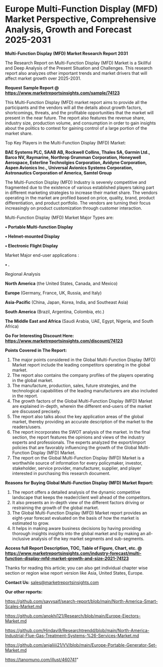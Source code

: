 # Europe Multi-Function Display (MFD) Market Perspective, Comprehensive Analysis, Growth and Forecast 2025-2031

<strong>Multi-Function Display (MFD) Market Research Report 2031</strong>

The Research Report on Multi-Function Display (MFD) Market is a Skillful and Deep Analysis of the Present Situation and Challenges. This research report also analyzes other important trends and market drivers that will affect market growth over 2025-2031.

<strong>Request Sample Report @ <a href=https://www.marketreportsinsights.com/sample/74123>https://www.marketreportsinsights.com/sample/74123</a></strong>

This Multi-Function Display (MFD) market report aims to provide all the participants and the vendors will all the details about growth factors, shortcomings, threats, and the profitable opportunities that the market will present in the near future. The report also features the revenue share, industry size, production volume, and consumption in order to gain insights about the politics to contest for gaining control of a large portion of the market share.

Top Key Players in the Multi-Function Display (MFD) Market:

<strong>BAE Systems PLC, SAAB AB, Rockwell Collins, Thales SA, Garmin Ltd., Barco NV, Raymarine, Northrop Grumman Corporation, Honeywell Aerospace, Esterline Technolgies Corporation, Avidyne Corporation, Aspen Avionics Inc., Universal Avionics Systems Corporation, Astronautics Corporation of America, Samtel Group</strong>

The Multi-Function Display (MFD) Industry is severely competitive and fragmented due to the existence of various established players taking part in different marketing strategies to increase their market share. The vendors operating in the market are profiled based on price, quality, brand, product differentiation, and product portfolio. The vendors are turning their focus increasingly on product customization through customer interaction.

Multi-Function Display (MFD) Market Major Types are:

<strong>• Portable Multi-function Display

• Helmet-mounted Display

• Electronic Flight Display</strong>

Market Major end-user applications :

<strong>• .</strong>

Regional Analysis

</u><strong><b>North America</b></strong> (the United States, Canada, and Mexico)

<strong><b>Europe </b></strong>(Germany, France, UK, Russia, and Italy)

<strong><b>Asia-Pacific</b></strong> (China, Japan, Korea, India, and Southeast Asia)

<strong><b>South America</b></strong> (Brazil, Argentina, Colombia, etc.)

<strong><b>The Middle East and Africa</b></strong> (Saudi Arabia, UAE, Egypt, Nigeria, and South Africa)

<strong>Go For Interesting Discount Here: <a href=https://www.marketreportsinsights.com/discount/74123>https://www.marketreportsinsights.com/discount/74123</a></strong>

<strong>Points Covered in The Report:</strong>
<ol>
  <li>The major points considered in the Global Multi-Function Display (MFD) Market report include the leading competitors operating in the global market.</li>
  <li>The report also contains the company profiles of the players operating in the global market.</li>
  <li>The manufacture, production, sales, future strategies, and the technological capabilities of the leading manufacturers are also included in the report.</li>
  <li>The growth factors of the Global Multi-Function Display (MFD) Market are explained in-depth, wherein the different end-users of the market are discussed precisely.</li>
  <li>The report also talks about the key application areas of the global market, thereby providing an accurate description of the market to the readers/users.</li>
  <li>The report incorporates the SWOT analysis of the market. In the final section, the report features the opinions and views of the industry experts and professionals. The experts analyzed the export/import policies that are favorably influencing the growth of the Global Multi-Function Display (MFD) Market.</li>
  <li>The report on the Global Multi-Function Display (MFD) Market is a worthwhile source of information for every policymaker, investor, stakeholder, service provider, manufacturer, supplier, and player interested in purchasing this research document.</li>
</ol>
<strong>Reasons for Buying Global Multi-Function Display (MFD) Market Report:</strong>

<ol>
  <li>The report offers a detailed analysis of the dynamic competitive landscape that keeps the reader/client well ahead of the competitors.</li>
  <li>It also presents an in-depth view of the different factors driving or restraining the growth of the global market.</li>
  <li>The Global Multi-Function Display (MFD) Market report provides an eight-year forecast evaluated on the basis of how the market is estimated to grow.</li>
  <li>It helps in making aware business decisions by having providing thorough insights insights into the global market and by making an all-inclusive analysis of the key market segments and sub-segments.</li>
</ol>
<strong>Access full Report Description, TOC, Table of Figure, Chart, etc. @ <a href=https://www.marketreportsinsights.com/industry-forecast/multi-function-display-mfd-market-growth-and-size-2021-74123>https://www.marketreportsinsights.com/industry-forecast/multi-function-display-mfd-market-growth-and-size-2021-74123</a></strong>


Thanks for reading this article; you can also get individual chapter wise section or region wise report version like Asia, United States, Europe.

<strong>Contact Us:</strong>
sales@marketreportsinsights.com

<strong>Our other reports:</strong>

<a href=https://github.com/sayysaif/search-report/blob/main/North-America-Smart-Scales-Market.md>https://github.com/sayysaif/search-report/blob/main/North-America-Smart-Scales-Market.md</a>

<a href=https://github.com/anokhi121/Research/blob/main/Europe-Ejectors-Market.md>https://github.com/anokhi121/Research/blob/main/Europe-Ejectors-Market.md</a>

<a href=https://github.com/Hindavi9/Researchtrendd/blob/main/North-America-Industrial-Flue-Gas-Treatment-Systems-%26-Services-Market.md>https://github.com/Hindavi9/Researchtrendd/blob/main/North-America-Industrial-Flue-Gas-Treatment-Systems-%26-Services-Market.md</a>

<a href=https://github.com/anjaliiii21/VV/blob/main/Europe-Portable-Generator-Set-Market.md>https://github.com/anjaliiii21/VV/blob/main/Europe-Portable-Generator-Set-Market.md</a>

<a href=https://tanomuno.com/illust/460741>https://tanomuno.com/illust/460741</a>"
